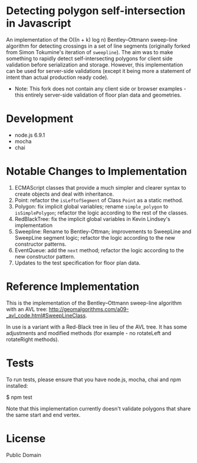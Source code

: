 Detecting polygon self-intersection in Javascript
============================================
An implementation of the O((n + k) log n) Bentley–Ottmann sweep-line algorithm for detecting crossings in a set of line segments (originally forked from Simon Tokumine's iteration of `sweepline`). The aim was to make something to rapidly detect self-intersecting polygons for client side validation before serialization and storage. However, this implementation can be used for server-side validations (except it being more a statement of intent than actual production ready code).

* Note: This fork does not contain any client side or browser examples - this entirely server-side validation of floor plan data and geometries.


Development
===========
* node.js 6.9.1
* mocha
* chai

Notable Changes to Implementation
==============================================
1. ECMAScript classes that provide a much simpler and clearer syntax to create objects and deal with inheritance.
2. Point: refactor the `isLeftofSegment` of Class `Point` as a static method.
3. Polygon: fix implicit global variables; rename `simple_polygon` to `isSimplePolygon`; refactor the logic according to the rest of the classes.
4. RedBlackTree: fix the implicit global variables in Kevin Lindsey's implementation
5. Sweepline: Rename to Bentley-Ottman; improvements to SweepLine and SweepLine segment logic; refactor the logic according to the new constructor patterns.
6. EventQueue: add the `next` method; refactor the logic according to the new constructor pattern.
7. Updates to the test specification for floor plan data.


Reference Implementation
==============================================
This is the implementation of the Bentley–Ottmann sweep-line algorithm with an AVL tree: http://geomalgorithms.com/a09-_avl_code.html#SweepLineClass.


In use is a variant with a Red-Black tree in lieu of the AVL tree. It has some adjustments and modified methods (for example - no rotateLeft and rotateRight methods).


Tests
======
To run tests, please ensure that you have node.js, mocha, chai and npm installed:

$ npm test

Note that this implementation currently doesn't validate polygons that share the same start and end vertex.


License
========
Public Domain